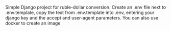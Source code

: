 Simple Django project for ruble-dollar conversion.
Create an .env file next to .env.template, copy the text from .env.template into .env, entering your django key and the accept and user-agent parameters.
You can also use docker to create an image
